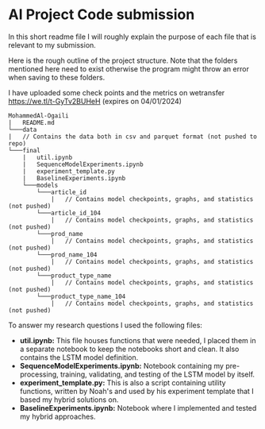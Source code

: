 # AI Project Code submission

In this short readme file I will roughly explain the purpose of each file that is relevant to my submission.

Here is the rough outline of the project structure. Note that the folders mentioned here need to exist otherwise the program might throw an error when saving to these folders.

I have uploaded some check points and the metrics on wetransfer https://we.tl/t-GyTv2BUHeH (expires on 04/01/2024)
```
MohammedAl-Ogaili
|   README.md
└───data
|   // Contains the data both in csv and parquet format (not pushed to repo)
└───final
    |   util.ipynb
    |   SequenceModelExperiments.ipynb
    |   experiment_template.py
    |   BaselineExperiments.ipynb
    └───models
        └───article_id
            |   // Contains model checkpoints, graphs, and statistics (not pushed)
        └───article_id_104
            |   // Contains model checkpoints, graphs, and statistics (not pushed)
        └───prod_name
            |   // Contains model checkpoints, graphs, and statistics (not pushed)
        └───prod_name_104
            |   // Contains model checkpoints, graphs, and statistics (not pushed)
        └───product_type_name
            |   // Contains model checkpoints, graphs, and statistics (not pushed)
        └───product_type_name_104
            |   // Contains model checkpoints, graphs, and statistics (not pushed)
```


To answer my research questions I used the following files:

* **util.ipynb:** This file houses functions that were needed, I placed them in a separate notebook to keep the notebooks short and clean. It also contains the LSTM model definition.
* **SequenceModelExperiments.ipynb:** Notebook containing my pre-processing, training, validating, and testing of the LSTM model by itself.
* **experiment_template.py:** This is also a script containing utility functions, written by Noah's and used by his experiment template that I based my hybrid solutions on.
* **BaselineExperiments.ipynb:** Notebook where I implemented and tested my hybrid approaches.

